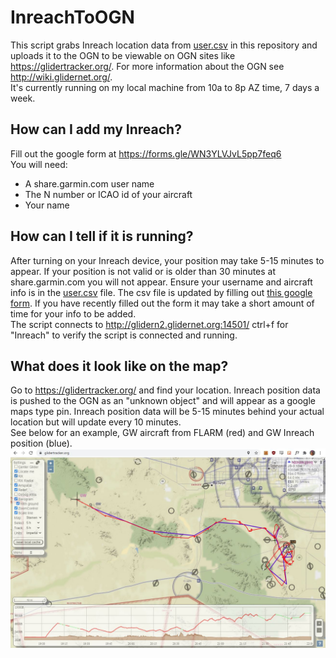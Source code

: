 # InreachToOGN
This script grabs Inreach location data from [user.csv](https://github.com/DavisChappins/InreachToOGN/blob/main/user.csv) in this repository and uploads it to the OGN to be viewable on OGN sites like https://glidertracker.org/. For more information about the OGN see http://wiki.glidernet.org/.  
It's currently running on my local machine from 10a to 8p AZ time, 7 days a week.
  
## How can I add my Inreach?
Fill out the google form at https://forms.gle/WN3YLVJvL5pp7feq6  
You will need:
* A share.garmin.com user name
* The N number or ICAO id of your aircraft
* Your name

## How can I tell if it is running?
After turning on your Inreach device, your position may take 5-15 minutes to appear. If your position is not valid or is older than 30 minutes at share.garmin.com you will not appear. Ensure your username and aircraft info is in the [user.csv](https://github.com/DavisChappins/InreachToOGN/blob/main/user.csv) file. The csv file is updated by filling out [this google form](https://forms.gle/WN3YLVJvL5pp7feq6  ). If you have recently filled out the form it may take a short amount of time for your info to be added.  
The script connects to http://glidern2.glidernet.org:14501/ ctrl+f for "Inreach" to verify the script is connected and running.  

## What does it look like on the map?
Go to https://glidertracker.org/ and find your location. Inreach position data is pushed to the OGN as an "unknown object" and will appear as a google maps type pin. Inreach position data will be 5-15 minutes behind your actual location but will update every 10 minutes.  
See below for an example, GW aircraft from FLARM (red) and GW Inreach position (blue).
![Inreach on glidertracker.org](https://github.com/DavisChappins/InreachToOGN/blob/main/Images/GW_Inreach.jpg?raw=true)
